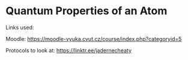 # Quantum Properties of an Atom
Links used:<p>
Moodle: https://moodle-vyuka.cvut.cz/course/index.php?categoryid=5<p>
Protocols to look at: https://linktr.ee/jadernecheaty
